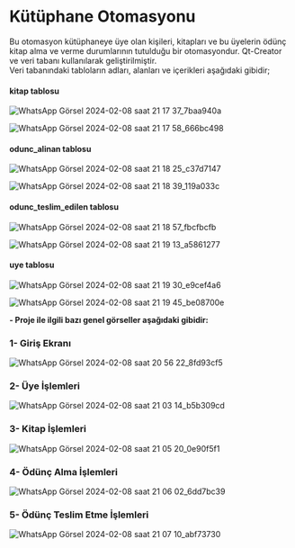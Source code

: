 # Kütüphane Otomasyonu  

Bu otomasyon kütüphaneye üye olan kişileri, kitapları 
ve bu üyelerin ödünç kitap alma ve verme durumlarının tutulduğu bir otomasyondur. Qt-Creator ve veri tabanı
kullanılarak geliştirilmiştir.  
Veri tabanındaki tabloların adları, alanları ve içerikleri aşağıdaki gibidir;  
#### kitap tablosu  
![WhatsApp Görsel 2024-02-08 saat 21 17 37_7baa940a](https://github.com/nnurrs/Kutuphane-Otomasyonu_Qt-Qreator/assets/96475696/d7a19d0e-b745-4b00-847b-ec7aaadbca6f)  

![WhatsApp Görsel 2024-02-08 saat 21 17 58_666bc498](https://github.com/nnurrs/Kutuphane-Otomasyonu_Qt-Qreator/assets/96475696/f1897bd9-ccf6-4771-bcc3-13b303e23480)


#### odunc_alinan tablosu  
![WhatsApp Görsel 2024-02-08 saat 21 18 25_c37d7147](https://github.com/nnurrs/Kutuphane-Otomasyonu_Qt-Qreator/assets/96475696/0d893976-f037-44d8-aa43-88e8a2268345)  

![WhatsApp Görsel 2024-02-08 saat 21 18 39_119a033c](https://github.com/nnurrs/Kutuphane-Otomasyonu_Qt-Qreator/assets/96475696/41603232-c1fa-43ee-8da4-6550c1077c08)  

#### odunc_teslim_edilen tablosu  
![WhatsApp Görsel 2024-02-08 saat 21 18 57_fbcfbcfb](https://github.com/nnurrs/Kutuphane-Otomasyonu_Qt-Qreator/assets/96475696/b5248bbb-00cb-4924-84b1-cbaa869cbecd)  

![WhatsApp Görsel 2024-02-08 saat 21 19 13_a5861277](https://github.com/nnurrs/Kutuphane-Otomasyonu_Qt-Qreator/assets/96475696/8ffcf890-e75a-451d-bf6c-959c1c8c83f2)  

#### uye tablosu  
![WhatsApp Görsel 2024-02-08 saat 21 19 30_e9cef4a6](https://github.com/nnurrs/Kutuphane-Otomasyonu_Qt-Qreator/assets/96475696/87c53ba0-e7d9-4e3b-bc5b-35d5e807bcac)  

![WhatsApp Görsel 2024-02-08 saat 21 19 45_be08700e](https://github.com/nnurrs/Kutuphane-Otomasyonu_Qt-Qreator/assets/96475696/c1faf52a-43bb-4e74-803a-270d574ad90c)  

**- Proje ile ilgili bazı genel görseller aşağıdaki gibidir:**

### 1- Giriş Ekranı  
![WhatsApp Görsel 2024-02-08 saat 20 56 22_8fd93cf5](https://github.com/nnurrs/Kutuphane-Otomasyonu_Qt-Qreator/assets/96475696/defea3f4-3c99-4178-8ca8-ec096c5efd8e)  

### 2- Üye İşlemleri  
![WhatsApp Görsel 2024-02-08 saat 21 03 14_b5b309cd](https://github.com/nnurrs/Kutuphane-Otomasyonu_Qt-Qreator/assets/96475696/8a47d947-f336-4a8a-a994-7c76cac12e85)  

### 3- Kitap İşlemleri
![WhatsApp Görsel 2024-02-08 saat 21 05 20_0e90f5f1](https://github.com/nnurrs/Kutuphane-Otomasyonu_Qt-Qreator/assets/96475696/307c763e-bdf0-4202-b228-534ecfa742de)  

### 4- Ödünç Alma İşlemleri  
![WhatsApp Görsel 2024-02-08 saat 21 06 02_6dd7bc39](https://github.com/nnurrs/Kutuphane-Otomasyonu_Qt-Qreator/assets/96475696/9fa067df-3210-493c-94d4-ba6df294c843)  

### 5- Ödünç Teslim Etme İşlemleri  
![WhatsApp Görsel 2024-02-08 saat 21 07 10_abf73730](https://github.com/nnurrs/Kutuphane-Otomasyonu_Qt-Qreator/assets/96475696/fd5f93b7-df71-440c-abf7-816e2d7e8005)












